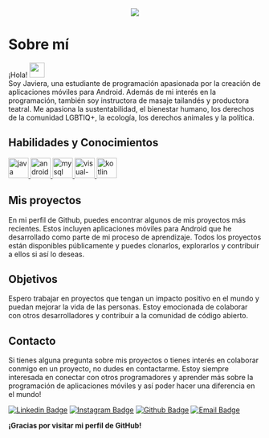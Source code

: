 <div align="center">
  <img src="https://media.licdn.com/dms/image/D5616AQERnvwOK3kLWQ/profile-displaybackgroundimage-shrink_350_1400/0/1686704205090?e=1692230400&v=beta&t=ARNaJuxgNh5KS048AdO_akwAtLUSHARy51XWuaIHUUE">
</div>

# Sobre mí

¡Hola! <img src="https://user-images.githubusercontent.com/42378118/110234147-e3259600-7f4e-11eb-95be-0c4047144dea.gif" width="30"><br>
Soy Javiera, una estudiante de programación apasionada por la creación de aplicaciones móviles para Android. 
Además de mi interés en la programación, también soy instructora de masaje tailandés y productora teatral. Me apasiona la sustentabilidad, el bienestar humano, los derechos de la comunidad LGBTIQ+, la ecología, los derechos animales y la política.

## Habilidades y Conocimientos

<p align="left">
  <a href="https://www.java.com/" target="_blank"> <img src="https://img.icons8.com/color/48/000000/java-coffee-cup-logo.png" alt="java" width="40" height="40"/> </a>
  <a href="https://developer.android.com/" target="_blank"> <img src="https://img.icons8.com/color/48/000000/android-os.png" alt="android" width="40" height="40"/> </a>
  <a href="https://www.mysql.com/" target="_blank"> <img src="https://img.icons8.com/fluency/48/000000/mysql-logo.png" alt="mysql" width="40" height="40"/> </a>
  <a href="https://visualstudio.microsoft.com/" target="_blank"> <img src="https://img.icons8.com/color/48/000000/visual-studio.png" alt="visual-studio" width="40" height="40"/> </a>
  <a href="https://kotlinlang.org/" target="_blank"> <img src="https://img.icons8.com/color/48/000000/kotlin.png" alt="kotlin" width="40" height="40"/> </a>
</p>
  
## Mis proyectos

En mi perfil de Github, puedes encontrar algunos de mis proyectos más recientes. Estos incluyen aplicaciones móviles para Android que he desarrollado como parte de mi proceso de aprendizaje. Todos los proyectos están disponibles públicamente y puedes clonarlos, explorarlos y contribuir a ellos si así lo deseas.
  
## Objetivos 

Espero trabajar en proyectos que tengan un impacto positivo en el mundo y puedan mejorar la vida de las personas. Estoy emocionada de colaborar con otros desarrolladores y contribuir a la comunidad de código abierto.
  
## Contacto

Si tienes alguna pregunta sobre mis proyectos o tienes interés en colaborar conmigo en un proyecto, no dudes en contactarme. Estoy siempre interesada en conectar con otros programadores y aprender más sobre la programación de aplicaciones móviles y así poder hacer una diferencia en el mundo!



[![Linkedin Badge](https://img.shields.io/badge/-javimutis-blue?style=flat-square&logo=Linkedin&logoColor=white&link=https://www.linkedin.com/in/javimutis/)](https://www.linkedin.com/in/javimutis/)
[![Instagram Badge](https://img.shields.io/badge/-javi.mutis-E4405F?style=flat-square&labelColor=E4405F&logo=instagram&logoColor=white&link=https://www.instagram.com/javi.mutis/)](https://www.instagram.com/javi.mutis/)
[![Github Badge](https://img.shields.io/badge/-javimutis-black?style=flat-square&logo=github&logoColor=white&link=https://github.com/javimutis)](https://github.com/javimutis)
[![Email Badge](https://img.shields.io/badge/-javiera.mutis.frias%40gmail.com-red?style=flat-square&logo=gmail&logoColor=white&link=mailto:javiera.mutis.frias%40gmail.com)](mailto:javiera.mutis.frias@gmail.com)

**¡Gracias por visitar mi perfil de GitHub!**






 
